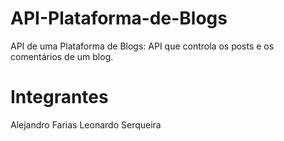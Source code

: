 # API-Plataforma-de-Blogs
API de uma Plataforma de Blogs: API que controla os posts e os comentários de um blog.

# Integrantes
Alejandro Farias
Leonardo Serqueira
